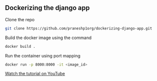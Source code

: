  ## Dockerizing the django app
 
 Clone the repo

  ```bash 
  git clone https://github.com/praneshp1org/dockerizing-django-app.git
  ```
 Build the docker image using the command

  ```bash 
  docker build .

  ```
Run the container using port mapping
  ```bash
  docker run -p 8000:8000 -it <image_id>
  ```

[Watch the tutorial on YouTube](https://youtu.be/CIkal80mSME)
